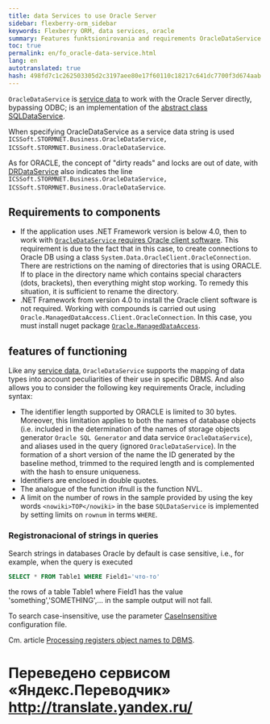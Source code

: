 ```yaml
--- 
title: data Services to use Oracle Server 
sidebar: flexberry-orm_sidebar 
keywords: Flexberry ORM, data services, oracle 
summary: Features funktsionirovania and requirements OracleDataService 
toc: true 
permalink: en/fo_oracle-data-service.html 
lang: en 
autotranslated: true 
hash: 498fd7c1c262503305d2c3197aee80e17f60110c18217c641dc7700f3d674aab 
--- 
```


`OracleDataService` is [service data](fo_data-service.html) to work with the Oracle Server directly, bypassing ODBC; is an implementation of the [abstract class SQLDataService](fo_sql-data-service.html). 

When specifying OracleDataService as a service data string is used `ICSSoft.STORMNET.Business.OracleDataService, ICSSoft.STORMNET.Business.OracleDataService`. 

As for ORACLE, the concept of "dirty reads" and locks are out of date, with [DRDataService](fo_dr-data-service.html) also indicates the line `ICSSoft.STORMNET.Business.OracleDataService, ICSSoft.STORMNET.Business.OracleDataService`. 

## Requirements to components 

* If the application uses .NET Framework version is below 4.0, then to work with [`OracleDataService` requires Oracle client software](fo_tools-oracle-ds.html). 
This requirement is due to the fact that in this case, to create connections to Oracle DB using a class `System.Data.OracleClient.OracleConnection`. 
There are restrictions on the naming of directories that is using ORACLE. If to place in the directory name which contains special characters (dots, brackets), then everything might stop working. To remedy this situation, it is sufficient to rename the directory. 
* .NET Framework from version 4.0 to install the Oracle client software is not required. 
Working with compounds is carried out using `Oracle.ManagedDataAccess.Client.OracleConnection`. In this case, you must install nuget package 
[`Oracle.ManagedDataAccess`](http://nuget.ics.perm.ru/packages/Oracle.ManagedDataAccess/). 

## features of functioning 

Like any [service data](fo_data-service.html), `OracleDataService` supports the mapping of data types into account peculiarities of their use in specific DBMS. And also allows you to consider the following key requirements Oracle, including syntax: 

* The identifier length supported by ORACLE is limited to 30 bytes. Moreover, this limitation applies to both the names of database objects (i.e. included in the determination of the names of storage objects generator `Oracle SQL Generator` and data service `OracleDataService`), and aliases used in the query (ignored `OracleDataService`). 
In the formation of a short version of the name the ID generated by the baseline method, trimmed to the required length and is complemented with the hash to ensure uniqueness. 
* Identifiers are enclosed in double quotes. 
* The analogue of the function ifnull is the function NVL.
* A limit on the number of rows in the sample provided by using the key words `<nowiki>TOP</nowiki>` in the base `SQLDataService` is implemented by setting limits on `rownum` in terms `WHERE`. 

### Registronacional of strings in queries 

Search strings in databases Oracle by default is case sensitive, i.e., for example, when the query is executed 

``` sql
SELECT * FROM Table1 WHERE Field1='что-то'
``` 

the rows of a table Table1 where Field1 has the value 'something','SOMETHING',... in the sample output will not fall. 

To search case-insensitive, use the parameter [CaseInsensitive](fo_insensitivity-register-ds.html) configuration file. 

Cm. article [Processing registers object names to DBMS](fo_processing-registers-names.html). 



 # Переведено сервисом «Яндекс.Переводчик» http://translate.yandex.ru/